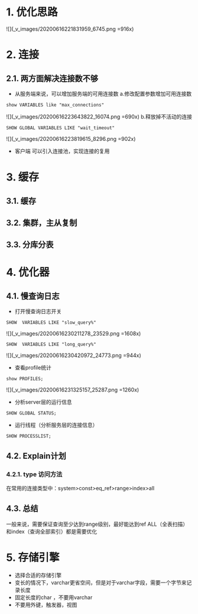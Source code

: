 # 1. 优化思路
![](_v_images/20200616221831959_6745.png =916x)
# 2. 连接
## 2.1. 两方面解决连接数不够
- 从服务端来说，可以增加服务端的可用连接数
a.修改配置参数增加可用连接数
```
show VARIABLES like "max_connections"
```
![](_v_images/20200616223643822_16074.png =690x)
b.释放掉不活动的连接
```
SHOW GLOBAL VARIABLES LIKE "wait_timeout"
```
![](_v_images/20200616223819615_8296.png =902x)
- 客户端
可以引入连接池，实现连接的复用
# 3. 缓存
## 3.1. 缓存
## 3.2. 集群，主从复制
## 3.3. 分库分表
# 4. 优化器
## 4.1. 慢查询日志
- 打开慢查询日志开关
```
SHOW  VARIABLES LIKE "slow_query%"
```
![](_v_images/20200616230211278_23529.png =1608x)

```
SHOW  VARIABLES LIKE "long_query%"
```
![](_v_images/20200616230420972_24773.png =944x)

- 查看profile统计
```
show PROFILES;
```
![](_v_images/20200616231325157_25287.png =1260x)

- 分析server层的运行信息
```
SHOW GLOBAL STATUS;
```

- 运行线程（分析服务层的连接信息）
```
SHOW PROCESSLIST;
```
## 4.2. Explain计划
### 4.2.1. type 访问方法
在常用的连接类型中：system>const>eq_ref>range>index>all

## 4.3. 总结
一般来说，需要保证查询至少达到range级别，最好能达到ref
ALL（全表扫描）和index（查询全部索引）都是需要优化
# 5. 存储引擎
- 选择合适的存储引擎
- 变长的情况下，varchar更省空间，但是对于varchar字段，需要一个字节来记录长度
- 固定长度的char ，不要用varchar
- 不要用外键，触发器，视图